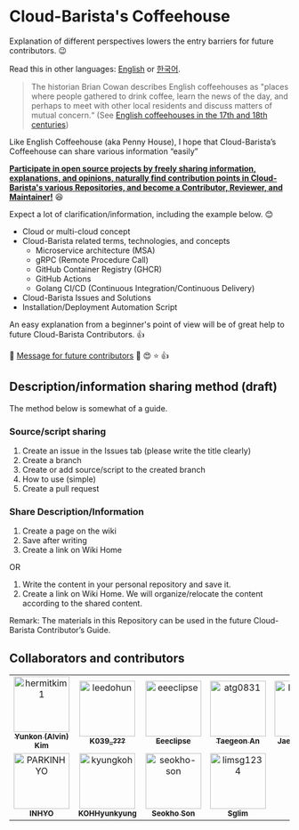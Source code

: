 # Cloud-Barista's Coffeehouse

Explanation of different perspectives lowers the entry barriers for future contributors. 😉

Read this in other languages: [English](https://github.com/cloud-barista/cb-coffeehouse/blob/main/README.en.md) or [한국어](https://github.com/cloud-barista/cb-coffeehouse/blob/main/README.md).

> The historian Brian Cowan describes English coffeehouses as "places where people gathered to drink coffee, learn the news of the day, and perhaps to meet with other local residents and discuss matters of mutual concern.“ (See [English coffeehouses in the 17th and 18th centuries](https://en.wikipedia.org/wiki/English_coffeehouses_in_the_17th_and_18th_centuries))

Like English Coffeehouse (aka Penny House), I hope that Cloud-Barista’s Coffeehouse can share various information “easily” 

**<ins>Participate in open source projects by freely sharing information, explanations, and opinions, naturally find contribution points in Cloud-Barista's various Repositories, and become a Contributor, Reviewer, and Maintainer!**</ins> 😆

Expect a lot of clarification/information, including the example below. 😊

- Cloud or multi-cloud concept
- Cloud-Barista related terms, technologies, and concepts
  - Microservice architecture (MSA)
  - gRPC (Remote Procedure Call)
  - GitHub Container Registry (GHCR)
  - GitHub Actions
  - Golang CI/CD (Continuous Integration/Continuous Delivery)
- Cloud-Barista Issues and Solutions
- Installation/Deployment Automation Script

An easy explanation from a beginner's point of view will be of great help to future Cloud-Barista Contributors. 👍

🎁 [Message for future contributors](https://github.com/cb-contributhon/cb-coffeehouse/wiki/Interview-with-Seokho-Son) 💯 😍 ⭐ 👍

## Description/information sharing method (draft)

The method below is somewhat of a guide.

### Source/script sharing
  1. Create an issue in the Issues tab (please write the title clearly)
  2. Create a branch
  3. Create or add source/script to the created branch
  4. How to use (simple)
  5. Create a pull request

### Share Description/Information
  1. Create a page on the wiki
  2. Save after writing
  3. Create a link on Wiki Home
  
OR

  1. Write the content in your personal repository and save it.
  2. Create a link on Wiki Home.
We will organize/relocate the content according to the shared content.

Remark: The materials in this Repository can be used in the future Cloud-Barista Contributor’s Guide.

## Collaborators and contributors

<!-- readme: collaborators,contributors -start -->
<table>
<tr>
    <td align="center">
        <a href="https://github.com/hermitkim1">
            <img src="https://avatars.githubusercontent.com/u/7975459?v=4" width="100;" alt="hermitkim1"/>
            <br />
            <sub><b>Yunkon (Alvin) Kim </b></sub>
        </a>
    </td>
    <td align="center">
        <a href="https://github.com/leedohun">
            <img src="https://avatars.githubusercontent.com/u/33706689?v=4" width="100;" alt="leedohun"/>
            <br />
            <sub><b>K039_???</b></sub>
        </a>
    </td>
    <td align="center">
        <a href="https://github.com/eeeclipse">
            <img src="https://avatars.githubusercontent.com/u/48973781?v=4" width="100;" alt="eeeclipse"/>
            <br />
            <sub><b>Eeeclipse</b></sub>
        </a>
    </td>
    <td align="center">
        <a href="https://github.com/atg0831">
            <img src="https://avatars.githubusercontent.com/u/44899448?v=4" width="100;" alt="atg0831"/>
            <br />
            <sub><b>Taegeon An</b></sub>
        </a>
    </td>
    <td align="center">
        <a href="https://github.com/benz-e-class">
            <img src="https://avatars.githubusercontent.com/u/79443893?v=4" width="100;" alt="benz-e-class"/>
            <br />
            <sub><b>Jae Hyeok Yu</b></sub>
        </a>
    </td>
    <td align="center">
        <a href="https://github.com/jangh-lee">
            <img src="https://avatars.githubusercontent.com/u/72970232?v=4" width="100;" alt="jangh-lee"/>
            <br />
            <sub><b>Jangh-lee</b></sub>
        </a>
    </td></tr>
<tr>
    <td align="center">
        <a href="https://github.com/PARKINHYO">
            <img src="https://avatars.githubusercontent.com/u/47745785?v=4" width="100;" alt="PARKINHYO"/>
            <br />
            <sub><b>INHYO</b></sub>
        </a>
    </td>
    <td align="center">
        <a href="https://github.com/kyungkoh">
            <img src="https://avatars.githubusercontent.com/u/21353715?v=4" width="100;" alt="kyungkoh"/>
            <br />
            <sub><b>KOHHyunkyung</b></sub>
        </a>
    </td>
    <td align="center">
        <a href="https://github.com/seokho-son">
            <img src="https://avatars.githubusercontent.com/u/5966944?v=4" width="100;" alt="seokho-son"/>
            <br />
            <sub><b>Seokho Son</b></sub>
        </a>
    </td>
    <td align="center">
        <a href="https://github.com/limsg1234">
            <img src="https://avatars.githubusercontent.com/u/53066410?v=4" width="100;" alt="limsg1234"/>
            <br />
            <sub><b>Sglim</b></sub>
        </a>
    </td></tr>
</table>
<!-- readme: collaborators,contributors -end -->
